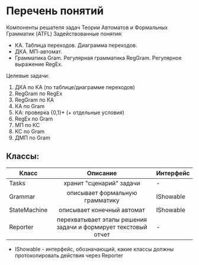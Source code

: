 # Перечень понятий
Компоненты решателя задач Теории Автоматов и Формальных Грамматик (ATFL)
Задействованные понятия:
* КА. Таблица переходов. Диаграмма переходов.
* ДКА. МП-автомат.
* Грамматика Gram. Регулярная грамматика RegGram. Регулярное выражение RegEx.

Целевые задачи:
1. ДКА по КА (по таблице/диаграмме переходов)
2. RegGram по RegEx
3. RegGram по КА 
4. КА по Gram
5. КА: проверка {0,1}* (+ отдельные условия) 
6. RegEx по Gram 
7. МП по КС 
8. КС по Gram
9. ДМП по Gram

## Классы: 
| Класс | Описание | Интерфейс |
|----------------|:---------:|----------------|
| Tasks |         хранит "сценарий" задачи|-|
| Grammar |       описывает формальную грамматику| IShowable |
| StateMachine |  описывает конечный автомат | IShowable |   
| Reporter |      перехватывает этапы решения задачи и формирует текстовый отчет |-|

* IShowable - интерфейс, обозначающий, какие классы должны протоколировать действия через Reporter
